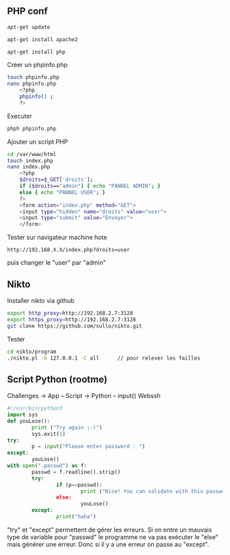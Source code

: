 
## PHP conf

```bash
apt-get update

apt-get install apache2

apt-get install php
```

Créer un phpinfo.php
```bash
touch phpinfo.php
nano phpinfo.php
	<?php
	phpinfo() ;
	?>
```

Executer
```bash
phph phpinfo.php
```


Ajouter un script PHP  
```bash
cd /var/www/html
touch index.php
nano index.php
	<?php
	$droits=$_GET['droits'];
	if ($droits=="admin") { echo "PANNEL ADMIN"; }
	else { echo "PANNEL USER"; }
	?>
	<form action="index.php" method="GET">
	<input type="hidden" name="droits" value="user">
	<input type="submit" value="Envoyer">
	</form>
```

Tester sur navigateur machine hote
```
http://192.168.X.X/index.php?droits=user
```
puis changer le "user" par "admin"

## Nikto

Installer nikto via github
```bash
export http_proxy=http://192.168.2.7:3128
export https_proxy=http://192.168.2.7:3128
git clone https://github.com/sullo/nikto.git
```

Tester
```bash
cd nikto/program
./nikto.pl -h 127.0.0.1 -C all      // pour relever les failles
```


## Script Python (rootme)

Challenges → App – Script → Python – input() 
Webssh

```python
#!/usr/bin/python3
import sys
def youLose():
        print ("Try again ;-)")
        sys.exit(1)
try:
        p = input("Please enter password : ")
except:
        youLose()
with open(".passwd") as f:
        passwd = f.readline().strip()
        try:
                if (p==passwd):
                        print ("Nice! You can validate with this password>
                else:
                        youLose()
        except:
                print("haha")
```
"try" et "except" permettent de gérer les erreurs. Si on entre un mauvais type de variable pour "passwd" le programme ne va pas exécuter le "else" mais générer une erreur. Donc si il y a une erreur on passe au "except".